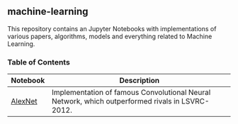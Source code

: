 ## machine-learning

This repository contains an Jupyter Notebooks with implementations of various papers, algorithms, models and everything related to Machine Learning.

### Table of Contents

| Notebook | Description |
|--|--|
| [AlexNet](https://github.com/DariuszPawlicki/machine-learning/blob/master/AlexNet.ipynb) | Implementation of famous Convolutional Neural Network, which outperformed rivals in LSVRC-2012.|
